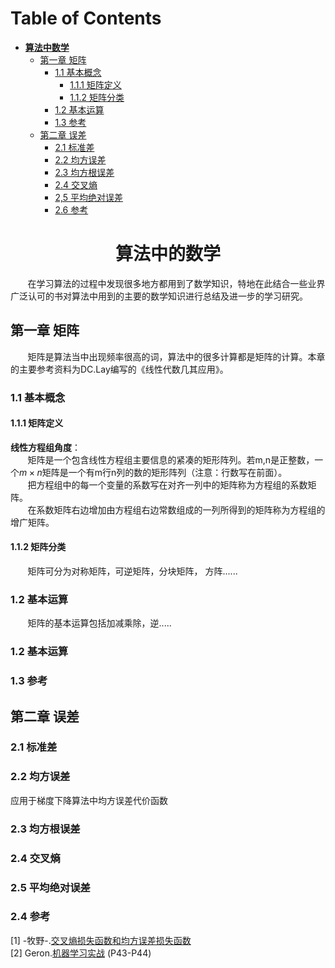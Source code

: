 Table of Contents
=================

* **[算法中数学](#算法中的数学)**
   * [第一章 矩阵](#1-矩阵)  
       * [1.1 基本概念](#11-基本概念) 
           * [1.1.1 矩阵定义](#111-矩阵定义)  
           * [1.1.2 矩阵分类](#112-矩阵分类) 
       * [1.2 基本运算](#12-基本运算)
       * [1.3 参考](#13-矩阵参考)
   * [第二章 误差](#2-误差)
       * [2.1 标准差](#21-标准差)
       * [2.2 均方误差](#22-均方误差)
       * [2.3 均方根误差](#23-均方根误差)
       * [2.4 交叉熵](#24-交叉熵)
       * [2,5 平均绝对误差](#25-平均绝对误差)
       * [2.6 参考](#26-误差参考)   
 
# <center><div id='算法中的数学'>算法中的数学</div></center>
&nbsp;&nbsp;&nbsp;&nbsp;&nbsp;&nbsp;&nbsp;在学习算法的过程中发现很多地方都用到了数学知识，特地在此结合一些业界广泛认可的书对算法中用到的主要的数学知识进行总结及进一步的学习研究。
## <div id="1-矩阵">第一章 矩阵</div>
&nbsp;&nbsp;&nbsp;&nbsp;&nbsp;&nbsp;&nbsp;矩阵是算法当中出现频率很高的词，算法中的很多计算都是矩阵的计算。本章的主要参考资料为DC.Lay编写的《线性代数几其应用》。
### <div id="11-基本概念">1.1 基本概念</div>  
#### <div id="111-矩阵定义">1.1.1 矩阵定义</div>  
**线性方程组角度**：  
&nbsp;&nbsp;&nbsp;&nbsp;&nbsp;&nbsp;&nbsp;矩阵是一个包含线性方程组主要信息的紧凑的矩形阵列。若m,n是正整数，一个$m \times n$矩阵是一个有m行n列的数的矩形阵列（注意：行数写在前面）。  
&nbsp;&nbsp;&nbsp;&nbsp;&nbsp;&nbsp;&nbsp;把方程组中的每一个变量的系数写在对齐一列中的矩阵称为方程组的系数矩阵。  
&nbsp;&nbsp;&nbsp;&nbsp;&nbsp;&nbsp;&nbsp;在系数矩阵右边增加由方程组右边常数组成的一列所得到的矩阵称为方程组的增广矩阵。    

#### <div id="112-矩阵分类">1.1.2 矩阵分类</div>  
&nbsp;&nbsp;&nbsp;&nbsp;&nbsp;&nbsp;&nbsp;矩阵可分为对称矩阵，可逆矩阵，分块矩阵， 方阵......  

### <div id="12-基本运算">1.2 基本运算</div>  
&nbsp;&nbsp;&nbsp;&nbsp;&nbsp;&nbsp;&nbsp;矩阵的基本运算包括加减乘除，逆.....

### <div id="12-基本运算">1.2 基本运算</div>  
 

### <div id='13-矩阵参考'>1.3 参考</div> 
 

## <div id="2-误差">第二章 误差</div>  
### <div id="21-标准差">2.1 标准差</div>
### <div id="22-均方误差">2.2 均方误差</div>
应用于梯度下降算法中均方误差代价函数
### <div id="23-均方根误差">2.3 均方根误差</div>
### <div id="24-交叉熵">2.4 交叉熵</div>  
### <div id="25-平均绝对误差">2.5 平均绝对误差</div>
### <div id="26-误差参考">2.4 参考</div>  
[1] -牧野-.[交叉熵损失函数和均方误差损失函数](https://blog.csdn.net/dcrmg/article/details/80010342)  
[2] Geron.[机器学习实战]() (P43-P44)
 

